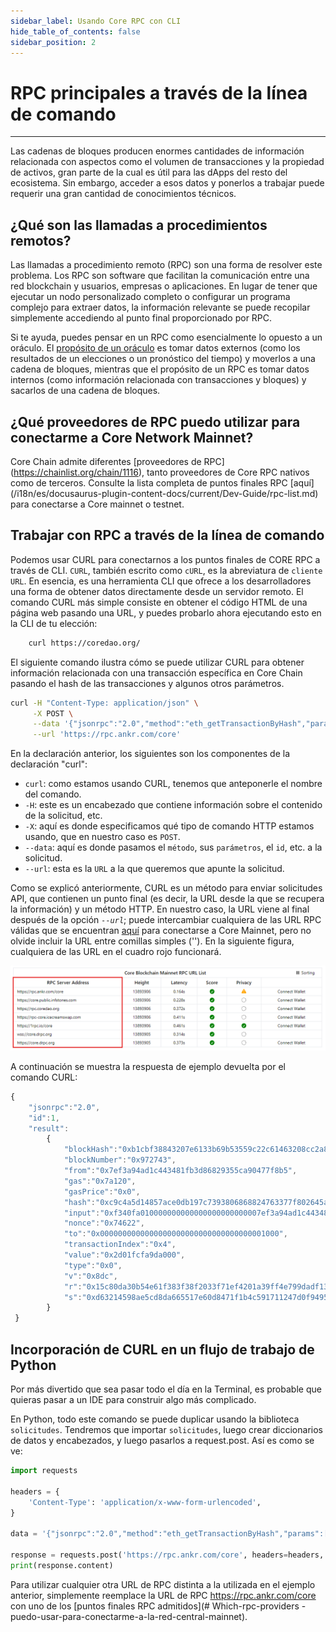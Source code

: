 ```yaml
---
sidebar_label: Usando Core RPC con CLI
hide_table_of_contents: false
sidebar_position: 2
---
```


# RPC principales a través de la línea de comando

---

Las cadenas de bloques producen enormes cantidades de información relacionada con aspectos como el volumen de transacciones y la propiedad de activos, gran parte de la cual es útil para las dApps del resto del ecosistema. Sin embargo, acceder a esos datos y ponerlos a trabajar puede requerir una gran cantidad de conocimientos técnicos.

## ¿Qué son las llamadas a procedimientos remotos?

Las llamadas a procedimiento remoto (RPC) son una forma de resolver este problema. Los RPC son software que facilitan la comunicación entre una red blockchain y usuarios, empresas o aplicaciones. En lugar de tener que ejecutar un nodo personalizado completo o configurar un programa complejo para extraer datos, la información relevante se puede recopilar simplemente accediendo al punto final proporcionado por RPC.

Si te ayuda, puedes pensar en un RPC como esencialmente lo opuesto a un oráculo. El [propósito de un oráculo](https://cointelegraph.com/learn/what-is-a-blockchain-oracle-and-how-does-it-work) es tomar datos externos (como los resultados de un elecciones o un pronóstico del tiempo) y moverlos a una cadena de bloques, mientras que el propósito de un RPC es tomar datos internos (como información relacionada con transacciones y bloques) y sacarlos de una cadena de bloques.

## ¿Qué proveedores de RPC puedo utilizar para conectarme a Core Network Mainnet?

Core Chain admite diferentes [proveedores de RPC] (https://chainlist.org/chain/1116), tanto proveedores de Core RPC nativos como de terceros. Consulte la lista completa de puntos finales RPC [aquí] (/i18n/es/docusaurus-plugin-content-docs/current/Dev-Guide/rpc-list.md) para conectarse a Core mainnet o testnet.

## Trabajar con RPC a través de la línea de comando

Podemos usar CURL para conectarnos a los puntos finales de CORE RPC a través de CLI. `CURL`, también escrito como `cURL`, es la abreviatura de `cliente URL`. En esencia, es una herramienta CLI que ofrece a los desarrolladores una forma de obtener datos directamente desde un servidor remoto. El comando CURL más simple consiste en obtener el código HTML de una página web pasando una URL, y puedes probarlo ahora ejecutando esto en la CLI de tu elección:

```bash
    curl https://coredao.org/
```

El siguiente comando ilustra cómo se puede utilizar CURL para obtener información relacionada con una transacción específica en Core Chain pasando el hash de las transacciones y algunos otros parámetros.

```bash
curl -H "Content-Type: application/json" \
     -X POST \
     --data '{"jsonrpc":"2.0","method":"eth_getTransactionByHash","params":["0xc9c4a5d14857ace0db197c7393806868824763377f802645aacf6f38d9c309b7"],"id":1}' \
     --url 'https://rpc.ankr.com/core'
```

En la declaración anterior, los siguientes son los componentes de la declaración "curl":

- `curl`: como estamos usando CURL, tenemos que anteponerle el nombre del comando.
- `-H`: este es un encabezado que contiene información sobre el contenido de la solicitud, etc.
- `-X`: aquí es donde especificamos qué tipo de comando HTTP estamos usando, que en nuestro caso es `POST`.
- `--data`: aquí es donde pasamos el `método`, sus `parámetros`, el `id`, etc. a la solicitud.
- `--url`: esta es la `URL` a la que queremos que apunte la solicitud.

Como se explicó anteriormente, CURL es un método para enviar solicitudes API, que contienen un punto final (es decir, la URL desde la que se recupera la información) y un método HTTP. En nuestro caso, la URL viene al final después de la opción _`--url`_; puede intercambiar cualquiera de las URL RPC válidas que se encuentran [aquí](https://chainlist.org/chain/1116) para conectarse a Core Mainnet, pero no olvide incluir la URL entre comillas simples (''). En la siguiente figura, cualquiera de las URL en el cuadro rojo funcionará.

![rpc-list](../../../../../static/img/rpc/rpc-1.png)

A continuación se muestra la respuesta de ejemplo devuelta por el comando CURL:

```javascript
{
    "jsonrpc":"2.0",
    "id":1,
    "result":
        {
            "blockHash":"0xb1cbf38843207e6133b69b53559c22c61463208cc2a822a92ba18e30da3054ba",
            "blockNumber":"0x972743",
            "from":"0x7ef3a94ad1c443481fb3d86829355ca90477f8b5",
            "gas":"0x7a120",
            "gasPrice":"0x0",
            "hash":"0xc9c4a5d14857ace0db197c7393806868824763377f802645aacf6f38d9c309b7",
            "input":"0xf340fa010000000000000000000000007ef3a94ad1c443481fb3d86829355ca90477f8b5",
            "nonce":"0x74622",
            "to":"0x0000000000000000000000000000000000001000",
            "transactionIndex":"0x4",
            "value":"0x2d01fcfa9da000",
            "type":"0x0",
            "v":"0x8dc",
            "r":"0x15c80da30b54e61f383f38f2033f71ef4201a39ff4e799dadf13937dde88b1a0",
            "s":"0xd63214598ae5cd8da665517e60d8471f1b4c591711247d0f94958ec0add4ba9"
        }
 }
```

## Incorporación de CURL en un flujo de trabajo de Python

Por más divertido que sea pasar todo el día en la Terminal, es probable que quieras pasar a un IDE para construir algo más complicado.

En Python, todo este comando se puede duplicar usando la biblioteca `solicitudes`. Tendremos que importar `solicitudes`, luego crear diccionarios de datos y encabezados, y luego pasarlos a request.post. Así es como se ve:

```python
import requests

headers = {
    'Content-Type': 'application/x-www-form-urlencoded',
}

data = '{"jsonrpc":"2.0","method":"eth_getTransactionByHash","params":["0xc9c4a5d14857ace0db197c7393806868824763377f802645aacf6f38d9c309b7"],"id":1}'

response = requests.post('https://rpc.ankr.com/core', headers=headers, data=data)
print(response.content)
```

Para utilizar cualquier otra URL de RPC distinta a la utilizada en el ejemplo anterior, simplemente reemplace la URL de RPC https://rpc.ankr.com/core con uno de los [puntos finales RPC admitidos](# Which-rpc-providers -puedo-usar-para-conectarme-a-la-red-central-mainnet).
